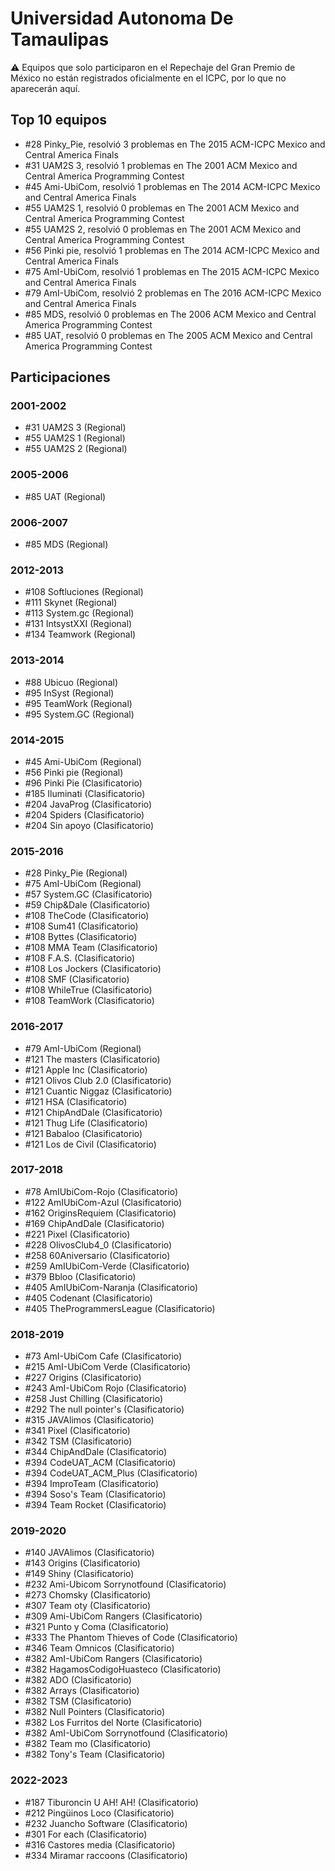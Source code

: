 # Universidad Autonoma De Tamaulipas

:warning: Equipos que solo participaron en el Repechaje del Gran Premio de México no están registrados oficialmente en el ICPC, por lo que no aparecerán aquí.

## Top 10 equipos

- #28 Pinky_Pie, resolvió 3 problemas en The 2015 ACM-ICPC Mexico and Central America Finals
- #31 UAM2S 3, resolvió 1 problemas en The 2001 ACM Mexico and Central America Programming Contest
- #45 Ami-UbiCom, resolvió 1 problemas en The 2014 ACM-ICPC Mexico and Central America Finals
- #55 UAM2S 1, resolvió 0 problemas en The 2001 ACM Mexico and Central America Programming Contest
- #55 UAM2S 2, resolvió 0 problemas en The 2001 ACM Mexico and Central America Programming Contest
- #56 Pinki pie, resolvió 1 problemas en The 2014 ACM-ICPC Mexico and Central America Finals
- #75 AmI-UbiCom, resolvió 1 problemas en The 2015 ACM-ICPC Mexico and Central America Finals
- #79 AmI-UbiCom, resolvió 2 problemas en The 2016 ACM-ICPC Mexico and Central America Finals
- #85 MDS, resolvió 0 problemas en The 2006 ACM Mexico and Central America Programming Contest
- #85 UAT, resolvió 0 problemas en The 2005 ACM Mexico and Central America Programming Contest

## Participaciones

### 2001-2002

- #31 UAM2S 3 (Regional)
- #55 UAM2S 1 (Regional)
- #55 UAM2S 2 (Regional)

### 2005-2006

- #85 UAT (Regional)

### 2006-2007

- #85 MDS (Regional)

### 2012-2013

- #108 Softluciones (Regional)
- #111 Skynet (Regional)
- #113 System.gc (Regional)
- #131 IntsystXXI (Regional)
- #134 Teamwork (Regional)

### 2013-2014

- #88 Ubicuo (Regional)
- #95 InSyst (Regional)
- #95 TeamWork (Regional)
- #95 System.GC (Regional)

### 2014-2015

- #45 Ami-UbiCom (Regional)
- #56 Pinki pie (Regional)
- #96 Pinki Pie (Clasificatorio)
- #185 Iluminati (Clasificatorio)
- #204 JavaProg (Clasificatorio)
- #204 Spiders (Clasificatorio)
- #204 Sin apoyo (Clasificatorio)

### 2015-2016

- #28 Pinky_Pie (Regional)
- #75 AmI-UbiCom (Regional)
- #57 System.GC (Clasificatorio)
- #59 Chip&Dale (Clasificatorio)
- #108 TheCode (Clasificatorio)
- #108 Sum41 (Clasificatorio)
- #108 Byttes (Clasificatorio)
- #108 MMA Team (Clasificatorio)
- #108 F.A.S. (Clasificatorio)
- #108 Los Jockers (Clasificatorio)
- #108 SMF (Clasificatorio)
- #108 WhileTrue (Clasificatorio)
- #108 TeamWork (Clasificatorio)

### 2016-2017

- #79 AmI-UbiCom (Regional)
- #121 The masters (Clasificatorio)
- #121 Apple Inc (Clasificatorio)
- #121 Olivos Club 2.0 (Clasificatorio)
- #121 Cuantic Niggaz (Clasificatorio)
- #121 HSA (Clasificatorio)
- #121 ChipAndDale (Clasificatorio)
- #121 Thug Life (Clasificatorio)
- #121 Babaloo (Clasificatorio)
- #121 Los de Civil (Clasificatorio)

### 2017-2018

- #78 AmIUbiCom-Rojo (Clasificatorio)
- #122 AmIUbiCom-Azul (Clasificatorio)
- #162 OriginsRequiem (Clasificatorio)
- #169 ChipAndDale (Clasificatorio)
- #221 Pixel (Clasificatorio)
- #228 OlivosClub4_0 (Clasificatorio)
- #258 60Aniversario (Clasificatorio)
- #259 AmIUbiCom-Verde (Clasificatorio)
- #379 Bbloo (Clasificatorio)
- #405 AmIUbiCom-Naranja (Clasificatorio)
- #405 Codenant (Clasificatorio)
- #405 TheProgrammersLeague (Clasificatorio)

### 2018-2019

- #73 AmI-UbiCom Cafe (Clasificatorio)
- #215 AmI-UbiCom Verde (Clasificatorio)
- #227 Origins (Clasificatorio)
- #243 AmI-UbiCom Rojo (Clasificatorio)
- #258 Just Chilling (Clasificatorio)
- #292 The null pointer's (Clasificatorio)
- #315 JAVAlimos (Clasificatorio)
- #341 Pixel (Clasificatorio)
- #342 TSM (Clasificatorio)
- #344 ChipAndDale (Clasificatorio)
- #394 CodeUAT_ACM (Clasificatorio)
- #394 CodeUAT_ACM_Plus (Clasificatorio)
- #394 ImproTeam (Clasificatorio)
- #394 Soso's Team (Clasificatorio)
- #394 Team Rocket (Clasificatorio)

### 2019-2020

- #140 JAVAlimos (Clasificatorio)
- #143 Origins (Clasificatorio)
- #149 Shiny (Clasificatorio)
- #232 Ami-Ubicom Sorrynotfound (Clasificatorio)
- #273 Chomsky (Clasificatorio)
- #307 Team oty (Clasificatorio)
- #309 Ami-UbiCom Rangers (Clasificatorio)
- #321 Punto y Coma (Clasificatorio)
- #333 The Phantom Thieves of Code (Clasificatorio)
- #346 Team Omnicos (Clasificatorio)
- #382 AmI-UbiCom Rangers (Clasificatorio)
- #382 HagamosCodigoHuasteco (Clasificatorio)
- #382 ADO (Clasificatorio)
- #382 Arrays (Clasificatorio)
- #382 TSM (Clasificatorio)
- #382 Null Pointers (Clasificatorio)
- #382 Los Furritos del Norte (Clasificatorio)
- #382 AmI-UbiCom Sorrynotfound (Clasificatorio)
- #382 Team mo (Clasificatorio)
- #382 Tony's Team (Clasificatorio)

### 2022-2023

- #187 Tiburoncin U AH! AH! (Clasificatorio)
- #212 Pingüinos Loco (Clasificatorio)
- #232 Juancho Software (Clasificatorio)
- #301 For each (Clasificatorio)
- #316 Castores media (Clasificatorio)
- #334 Miramar raccoons (Clasificatorio)



